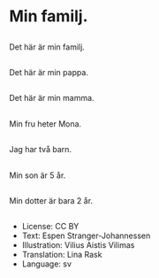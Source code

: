 # Min familj.

##
Det här är min familj.

##
Det här är min pappa.

##
Det här är min mamma.

##
Min fru heter Mona.

##
Jag har två barn.

##
Min son är 5 år.

##
Min dotter är bara 2 år.

##
* License: CC BY
* Text: Espen Stranger-Johannessen
* Illustration: Vilius Aistis Vilimas
* Translation: Lina Rask
* Language: sv
